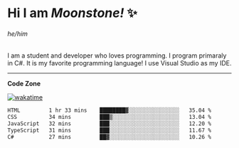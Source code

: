 
<!--
**MoonstoneStudios/MoonstoneStudios** is a ✨ _special_ ✨ repository because its `README.md` (this file) appears on your GitHub profile.

Here are some ideas to get you started:

- 🔭 I’m currently working on ...
- 🌱 I’m currently learning ...
- 👯 I’m looking to collaborate on ...
- 🤔 I’m looking for help with ...
- 💬 Ask me about ...
- 📫 How to reach me: ...
- 😄 Pronouns: ...
- ⚡ Fun fact: ...
-->

# Hi I am _Moonstone!_  ✨
###### he/him

I am a student and developer who loves programming.
I program primaraly in C#. It is my favorite programming language! I use Visual Studio as my IDE.

---

**Code Zone**


[![wakatime](https://wakatime.com/badge/user/35c755da-7226-42ef-89f9-892c03fbcf7e.svg?style=for-the-badge)](https://wakatime.com/@35c755da-7226-42ef-89f9-892c03fbcf7e)
<!--START_SECTION:waka-->

```txt
HTML         1 hr 33 mins    ████████▓░░░░░░░░░░░░░░░░   35.04 %
CSS          34 mins         ███▒░░░░░░░░░░░░░░░░░░░░░   13.04 %
JavaScript   32 mins         ███░░░░░░░░░░░░░░░░░░░░░░   12.20 %
TypeScript   31 mins         ███░░░░░░░░░░░░░░░░░░░░░░   11.67 %
C#           27 mins         ██▓░░░░░░░░░░░░░░░░░░░░░░   10.26 %
```

<!--END_SECTION:waka-->
